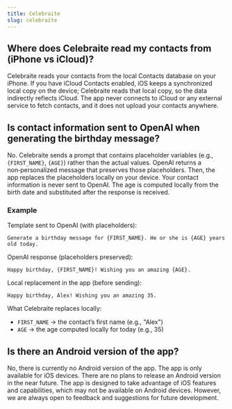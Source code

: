 ```yaml
---
title: Celebraite
slug: celebraite
---
```


## Where does Celebraite read my contacts from (iPhone vs iCloud)?

Celebraite reads your contacts from the local Contacts database on your iPhone. If you have iCloud Contacts enabled, iOS keeps a synchronized local copy on the device; Celebraite reads that local copy, so the data indirectly reflects iCloud. The app never connects to iCloud or any external service to fetch contacts, and it does not upload your contacts anywhere.

## Is contact information sent to OpenAI when generating the birthday message?

No. Celebraite sends a prompt that contains placeholder variables (e.g., `{FIRST_NAME}`, `{AGE}`) rather than the actual values. OpenAI returns a non‑personalized message that preserves those placeholders. Then, the app replaces the placeholders locally on your device. Your contact information is never sent to OpenAI. The age is computed locally from the birth date and substituted after the response is received.

### Example

Template sent to OpenAI (with placeholders):

```text
Generate a birthday message for {FIRST_NAME}. He or she is {AGE} years old today.
```

OpenAI response (placeholders preserved):

```text
Happy birthday, {FIRST_NAME}! Wishing you an amazing {AGE}.
```

Local replacement in the app (before sending):

```text
Happy birthday, Alex! Wishing you an amazing 35.
```

What Celebraite replaces locally:

- `FIRST_NAME` → the contact’s first name (e.g., "Alex")
- `AGE` → the age computed locally for today (e.g., 35)

## Is there an Android version of the app?

No, there is currently no Android version of the app. The app is only available for iOS devices. There are no plans to release an Android version in the near future. The app is designed to take advantage of iOS features and capabilities, which may not be available on Android devices. However, we are always open to feedback and suggestions for future development.
